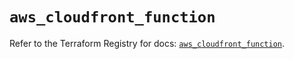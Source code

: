 # `aws_cloudfront_function`

Refer to the Terraform Registry for docs: [`aws_cloudfront_function`](https://registry.terraform.io/providers/hashicorp/aws/5.75.1/docs/resources/cloudfront_function).
